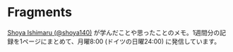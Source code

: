 # Fragments

[Shoya Ishimaru (@shoya140)](https://shoya.io) が学んだことや思ったことのメモ。1週間分の記録を1ページにまとめて、月曜8:00 (ドイツの日曜24:00) に発信しています。